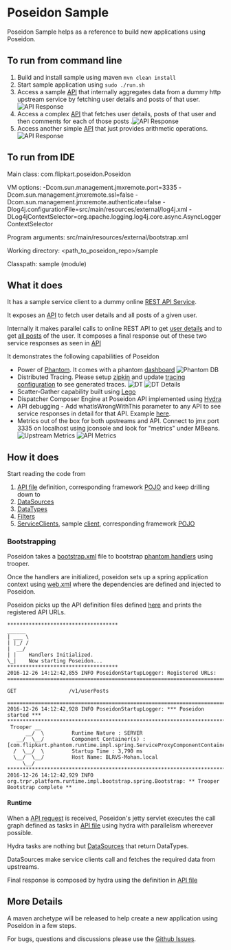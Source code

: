 Poseidon Sample
===============

Poseidon Sample helps as a reference to build new applications using Poseidon.

## To run from command line

1. Build and install sample using maven
```mvn clean install```
2. Start sample application using ```sudo ./run.sh```
3. Access a sample [API](http://localhost:21000/v1/userPosts?userId=1) that internally aggregates data from a dummy http upstream service by fetching user details and posts of that user.![API Response](docs/APIResponse.png)
4. Access a complex [API](http://localhost:21000/v1/userPostsComments?userId=1) that fetches user details, posts of that user and then comments for each of those posts .![API Response](docs/PostsWithCommentsAPIResponse.png) 
5. Access another simple [API](http://localhost:21000/v1/arithmetic/add?num1=10&num2=5) that just provides arithmetic operations.![API Response](docs/SimpleAPIResponse.png)

## To run from IDE

Main class: com.flipkart.poseidon.Poseidon

VM options: -Dcom.sun.management.jmxremote.port=3335 -Dcom.sun.management.jmxremote.ssl=false -Dcom.sun.management.jmxremote.authenticate=false -Dlog4j.configurationFile=src/main/resources/external/log4j.xml -DLog4jContextSelector=org.apache.logging.log4j.core.async.AsyncLoggerContextSelector

Program arguments: src/main/resources/external/bootstrap.xml

Working directory: <path_to_poseidon_repo>/sample

Classpath: sample (module)

## What it does

It has a sample service client to a dummy online [REST API Service](http://jsonplaceholder.typicode.com).

It exposes an [API](http://localhost:21000/v1/userPosts?userId=1) to fetch user details and all posts of a given user.

Internally it makes parallel calls to online REST API to get [user details](http://jsonplaceholder.typicode.com/users/1) and to get [all posts](http://jsonplaceholder.typicode.com/posts?userId=1) of the user. It composes a final response out of these two service responses as seen in [API](http://localhost:21000/v1/userPosts?userId=1)

It demonstrates the following capabilities of Poseidon
+ Power of [Phantom](https://github.com/flipkart/phantom). It comes with a phantom [dashboard](http://localhost:8989/admin/dashboard)
![Phantom DB](docs/PhantomDB.png?raw=true)
+ Distributed Tracing. Please setup [zipkin](http://zipkin.io/pages/quickstart) and update [tracing configuration](src/main/resources/web.xml) to see generated traces.
![DT](docs/DT.png?raw=true)
![DT Details](docs/DTDetails.png?raw=true)
+ Scatter-Gather capability built using [Lego](https://github.com/flipkart-incubator/Lego)
+ Dispatcher Composer Engine at Poseidon API implemented using [Hydra](https://github.com/flipkart-incubator/hydra)
+ API debugging - Add whatIsWrongWithThis parameter to any API to see service responses in detail for that API. Example [here](http://localhost:21000/v1/userPosts?userId=1&whatIsWrongWithThis).
+ Metrics out of the box for both upstreams and API. Connect to jmx port 3335 on localhost using jconsole and look for "metrics" under MBeans.
![Upstream Metrics](docs/MetricsUpstreams.png?raw=true)
![API Metrics](docs/MetricsAPI.png?raw=true)

## How it does

Start reading the code from
 1. [API file](src/main/resources/apis/userPosts.json) definition, corresponding framework [POJO](https://github.com/flipkart-incubator/Poseidon/blob/master/api/src/main/java/com/flipkart/poseidon/pojos/EndpointPOJO.java) and keep drilling down to 
 2. [DataSources](src/main/java/com/flipkart/poseidon/sample/datasources)
 3. [DataTypes](src/main/java/com/flipkart/poseidon/sample/datatypes/)
 4. [Filters](src/main/java/com/flipkart/poseidon/sample/api/filters/BotFilter.java)
 5. [ServiceClients](https://github.com/flipkart-incubator/Poseidon/tree/master/sampleSC#poseidon-sample-service-client), sample [client](https://github.com/flipkart-incubator/Poseidon/blob/master/sampleSC/src/main/resources/idl/service/SampleService.json), corresponding framework [POJO](https://github.com/flipkart-incubator/Poseidon/blob/master/service-clients-gen/src/main/java/com/flipkart/poseidon/serviceclients/idl/pojo/ServiceIDL.java)

### Bootstrapping

Poseidon takes a [bootstrap.xml](src/main/resources/external/bootstrap.xml) file to bootstrap [phantom handlers](src/main/resources/external/spring-proxy-handler-config.xml) using trooper.

Once the handlers are initialized, poseidon sets up a spring application context using [web.xml](src/main/resources/web.xml) where the dependencies are defined and injected to Poseidon.

Poseidon picks up the API definition files defined [here](src/main/resources/apis/userPosts.json) and prints the registered API URLs.
```
************************************
______ 
| ___ \
| |_/ /
|  __/ 
| |    Handlers Initialized.
\_|    Now starting Poseidon...
************************************
2016-12-26 14:12:42,855 INFO PoseidonStartupLogger: Registered URLs: 
==========================================================================================

GET    				/v1/userPosts

==========================================================================================
2016-12-26 14:12:42,928 INFO PoseidonStartupLogger: *** Poseidon started ***
*************************************************************************
 Trooper __
      __/  \         Runtime Nature : SERVER
   __/  \__/         Component Container(s) : [com.flipkart.phantom.runtime.impl.spring.ServiceProxyComponentContainer] 
  /  \__/  \         Startup Time : 3,790 ms
  \__/  \__/         Host Name: BLRVS-Mohan.local
     \__/
*************************************************************************
2016-12-26 14:12:42,929 INFO org.trpr.platform.runtime.impl.bootstrap.spring.Bootstrap: ** Trooper Bootstrap complete **
```

#### Runtime

When a [API request](http://localhost:21000/v1/userPosts?userId=1) is received, Poseidon's jetty servlet executes the call graph defined as tasks in [API file](https://github.com/flipkart-incubator/Poseidon/blob/master/sample/src/main/resources/apis/userPosts.json#L14) using hydra with parallelism whereever possible.

Hydra tasks are nothing but [DataSources](https://github.com/flipkart-incubator/Poseidon/wiki/Data-Sources) that return DataTypes.

DataSources make service clients call and fetches the required data from upstreams.

Final response is composed by hydra using the definition in [API file](https://github.com/flipkart-incubator/Poseidon/blob/master/sample/src/main/resources/apis/userPosts.json#L29)

## More Details

A maven archetype will be released to help create a new application using Poseidon in a few steps.

For bugs, questions and discussions please use the [Github Issues](https://github.com/flipkart-incubator/Poseidon/issues). 
